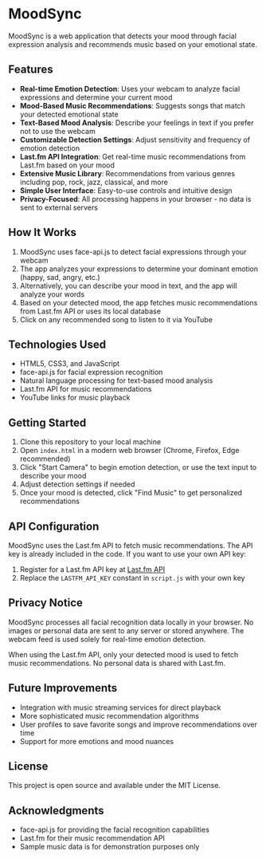 # MoodSync

MoodSync is a web application that detects your mood through facial expression analysis and recommends music based on your emotional state.

## Features

- **Real-time Emotion Detection**: Uses your webcam to analyze facial expressions and determine your current mood
- **Mood-Based Music Recommendations**: Suggests songs that match your detected emotional state
- **Text-Based Mood Analysis**: Describe your feelings in text if you prefer not to use the webcam
- **Customizable Detection Settings**: Adjust sensitivity and frequency of emotion detection
- **Last.fm API Integration**: Get real-time music recommendations from Last.fm based on your mood
- **Extensive Music Library**: Recommendations from various genres including pop, rock, jazz, classical, and more
- **Simple User Interface**: Easy-to-use controls and intuitive design
- **Privacy-Focused**: All processing happens in your browser - no data is sent to external servers

## How It Works

1. MoodSync uses face-api.js to detect facial expressions through your webcam
2. The app analyzes your expressions to determine your dominant emotion (happy, sad, angry, etc.)
3. Alternatively, you can describe your mood in text, and the app will analyze your words
4. Based on your detected mood, the app fetches music recommendations from Last.fm API or uses its local database
5. Click on any recommended song to listen to it via YouTube

## Technologies Used

- HTML5, CSS3, and JavaScript
- face-api.js for facial expression recognition
- Natural language processing for text-based mood analysis
- Last.fm API for music recommendations
- YouTube links for music playback

## Getting Started

1. Clone this repository to your local machine
2. Open `index.html` in a modern web browser (Chrome, Firefox, Edge recommended)
3. Click "Start Camera" to begin emotion detection, or use the text input to describe your mood
4. Adjust detection settings if needed
5. Once your mood is detected, click "Find Music" to get personalized recommendations

## API Configuration

MoodSync uses the Last.fm API to fetch music recommendations. The API key is already included in the code. If you want to use your own API key:

1. Register for a Last.fm API key at [Last.fm API](https://www.last.fm/api/account/create)
2. Replace the `LASTFM_API_KEY` constant in `script.js` with your own key

## Privacy Notice

MoodSync processes all facial recognition data locally in your browser. No images or personal data are sent to any server or stored anywhere. The webcam feed is used solely for real-time emotion detection.

When using the Last.fm API, only your detected mood is used to fetch music recommendations. No personal data is shared with Last.fm.

## Future Improvements

- Integration with music streaming services for direct playback
- More sophisticated music recommendation algorithms
- User profiles to save favorite songs and improve recommendations over time
- Support for more emotions and mood nuances

## License

This project is open source and available under the MIT License.

## Acknowledgments

- face-api.js for providing the facial recognition capabilities
- Last.fm for their music recommendation API
- Sample music data is for demonstration purposes only
